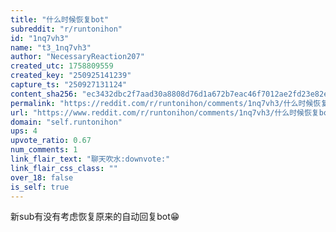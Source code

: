 ```yaml
---
title: "什么时候恢复bot"
subreddit: "r/runtonihon"
id: "1nq7vh3"
name: "t3_1nq7vh3"
author: "NecessaryReaction207"
created_utc: 1758809559
created_key: "250925141239"
capture_ts: "250927131124"
content_sha256: "ec3432dbc2f7aad30a8808d76d1a672b7eac46f7012ae2fd23e82e1e215bc4ed"
permalink: "https://reddit.com/r/runtonihon/comments/1nq7vh3/什么时候恢复bot/"
url: "https://www.reddit.com/r/runtonihon/comments/1nq7vh3/什么时候恢复bot/"
domain: "self.runtonihon"
ups: 4
upvote_ratio: 0.67
num_comments: 1
link_flair_text: "聊天吹水:downvote:"
link_flair_css_class: ""
over_18: false
is_self: true
---
```


新sub有没有考虑恢复原来的自动回复bot😁
